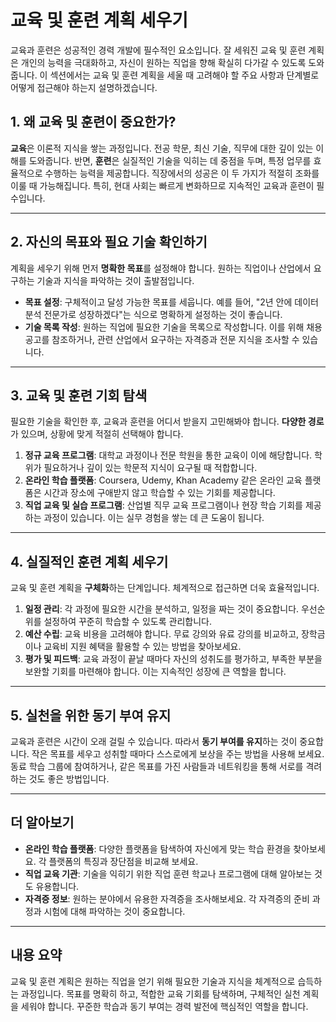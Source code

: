 # 교육 및 훈련 계획 세우기

교육과 훈련은 성공적인 경력 개발에 필수적인 요소입니다. 잘 세워진 교육 및 훈련 계획은 개인의 능력을 극대화하고, 자신이 원하는 직업을 향해 확실히 다가갈 수 있도록 도와줍니다. 이 섹션에서는 교육 및 훈련 계획을 세울 때 고려해야 할 주요 사항과 단계별로 어떻게 접근해야 하는지 설명하겠습니다.

## 1. 왜 교육 및 훈련이 중요한가?

**교육**은 이론적 지식을 쌓는 과정입니다. 전공 학문, 최신 기술, 직무에 대한 깊이 있는 이해를 도와줍니다. 반면, **훈련**은 실질적인 기술을 익히는 데 중점을 두며, 특정 업무를 효율적으로 수행하는 능력을 제공합니다. 직장에서의 성공은 이 두 가지가 적절히 조화를 이룰 때 가능해집니다. 특히, 현대 사회는 빠르게 변화하므로 지속적인 교육과 훈련이 필수입니다.

---

## 2. 자신의 목표와 필요 기술 확인하기

계획을 세우기 위해 먼저 **명확한 목표**를 설정해야 합니다. 원하는 직업이나 산업에서 요구하는 기술과 지식을 파악하는 것이 출발점입니다.

- **목표 설정**: 구체적이고 달성 가능한 목표를 세웁니다. 예를 들어, "2년 안에 데이터 분석 전문가로 성장하겠다"는 식으로 명확하게 설정하는 것이 좋습니다.
- **기술 목록 작성**: 원하는 직업에 필요한 기술을 목록으로 작성합니다. 이를 위해 채용 공고를 참조하거나, 관련 산업에서 요구하는 자격증과 전문 지식을 조사할 수 있습니다.

---

## 3. 교육 및 훈련 기회 탐색

필요한 기술을 확인한 후, 교육과 훈련을 어디서 받을지 고민해봐야 합니다. **다양한 경로**가 있으며, 상황에 맞게 적절히 선택해야 합니다.

1. **정규 교육 프로그램**: 대학교 과정이나 전문 학원을 통한 교육이 이에 해당합니다. 학위가 필요하거나 깊이 있는 학문적 지식이 요구될 때 적합합니다.
2. **온라인 학습 플랫폼**: Coursera, Udemy, Khan Academy 같은 온라인 교육 플랫폼은 시간과 장소에 구애받지 않고 학습할 수 있는 기회를 제공합니다.
3. **직업 교육 및 실습 프로그램**: 산업별 직무 교육 프로그램이나 현장 학습 기회를 제공하는 과정이 있습니다. 이는 실무 경험을 쌓는 데 큰 도움이 됩니다.

---

## 4. 실질적인 훈련 계획 세우기

교육 및 훈련 계획을 **구체화**하는 단계입니다. 체계적으로 접근하면 더욱 효율적입니다.

1. **일정 관리**: 각 과정에 필요한 시간을 분석하고, 일정을 짜는 것이 중요합니다. 우선순위를 설정하여 꾸준히 학습할 수 있도록 관리합니다.
2. **예산 수립**: 교육 비용을 고려해야 합니다. 무료 강의와 유료 강의를 비교하고, 장학금이나 교육비 지원 혜택을 활용할 수 있는 방법을 찾아보세요.
3. **평가 및 피드백**: 교육 과정이 끝날 때마다 자신의 성취도를 평가하고, 부족한 부분을 보완할 기회를 마련해야 합니다. 이는 지속적인 성장에 큰 역할을 합니다.

---

## 5. 실천을 위한 동기 부여 유지

교육과 훈련은 시간이 오래 걸릴 수 있습니다. 따라서 **동기 부여를 유지**하는 것이 중요합니다. 작은 목표를 세우고 성취할 때마다 스스로에게 보상을 주는 방법을 사용해 보세요. 동료 학습 그룹에 참여하거나, 같은 목표를 가진 사람들과 네트워킹을 통해 서로를 격려하는 것도 좋은 방법입니다.

---

## 더 알아보기

- **온라인 학습 플랫폼**: 다양한 플랫폼을 탐색하여 자신에게 맞는 학습 환경을 찾아보세요. 각 플랫폼의 특징과 장단점을 비교해 보세요.
- **직업 교육 기관**: 기술을 익히기 위한 직업 훈련 학교나 프로그램에 대해 알아보는 것도 유용합니다.
- **자격증 정보**: 원하는 분야에서 유용한 자격증을 조사해보세요. 각 자격증의 준비 과정과 시험에 대해 파악하는 것이 중요합니다.

---

## 내용 요약

교육 및 훈련 계획은 원하는 직업을 얻기 위해 필요한 기술과 지식을 체계적으로 습득하는 과정입니다. 목표를 명확히 하고, 적합한 교육 기회를 탐색하며, 구체적인 실천 계획을 세워야 합니다. 꾸준한 학습과 동기 부여는 경력 발전에 핵심적인 역할을 합니다.